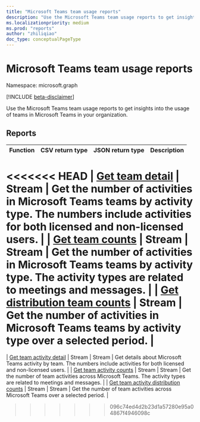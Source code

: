 ```yaml
---
title: "Microsoft Teams team usage reports"
description: "Use the Microsoft Teams team usage reports to get insights into the usage of teams in Microsoft Teams in your organization."
ms.localizationpriority: medium
ms.prod: "reports"
author: "zhiliqiao"
doc_type: conceptualPageType
---
```


# Microsoft Teams team usage reports

Namespace: microsoft.graph

[!INCLUDE [beta-disclaimer](../../includes/beta-disclaimer.md)]

Use the Microsoft Teams team usage reports to get insights into the usage of teams in Microsoft Teams in your organization.

## Reports

| Function | CSV return type | JSON return type | Description |
| :--------------------------------------- | --------------- | ---------------------------------------- | ---------------------------------------- |
<<<<<<< HEAD
| [Get team detail](../api/reportroot-getteamsteamactivitydetail.md) | Stream | Get the number of activities in Microsoft Teams teams by activity type. The numbers include activities for both licensed and non-licensed users. |
| [Get team counts](../api/reportroot-getteamsteamactivitycounts.md) | Stream | Stream | Get the number of activities in Microsoft Teams teams by activity type. The activity types are related to meetings and messages. |
| [Get distribution team counts](../api/reportroot-getteamsteamactivitydistributioncounts.md) | Stream | Get the number of activities in Microsoft Teams teams by activity type over a selected period. |
=======
| [Get team activity detail](../api/reportroot-getteamsteamactivitydetail.md) | Stream | Stream | Get details about Microsoft Teams activity by team. The numbers include activities for both licensed and non-licensed users. |
| [Get team activity counts](../api/reportroot-getteamsteamactivitycounts.md) | Stream | Stream | Get the number of team activities across Microsoft Teams. The activity types are related to meetings and messages. |
| [Get team activity distribution counts](../api/reportroot-getteamsteamactivitydistributioncounts.md) | Stream | Stream | Get the number of team activities across Microsoft Teams over a selected period. |
>>>>>>> 096c74ed4d2b23d1a57280e95a04867f4946098c


